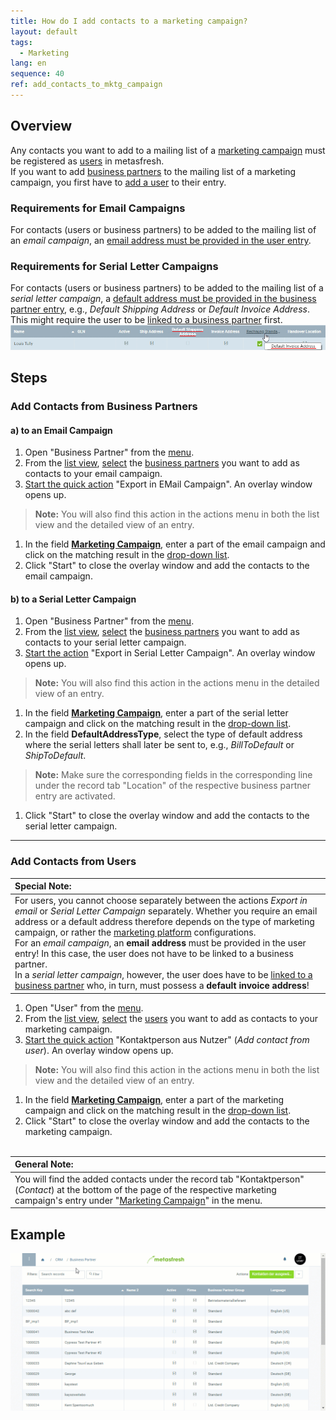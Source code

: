 ```yaml
---
title: How do I add contacts to a marketing campaign?
layout: default
tags:
  - Marketing
lang: en
sequence: 40
ref: add_contacts_to_mktg_campaign
---
```


## Overview
Any contacts you want to add to a mailing list of a [marketing campaign](Create_MKTG_campaign) must be registered as [users](Add_user) in metasfresh.<br>
If you want to add [business partners](New_Business_Partner) to the mailing list of a marketing campaign, you first have to [add a user](Add_user_to_BPartner) to their entry.

### Requirements for Email Campaigns
For contacts (users or business partners) to be added to the mailing list of an *email campaign*, an [email address must be provided in the user entry](Add_user).

### Requirements for Serial Letter Campaigns
For contacts (users or business partners) to be added to the mailing list of a *serial letter campaign*, a [default address must be provided in the business partner entry](Add_address_tab), e.g., *Default Shipping Address* or *Default Invoice Address*. This might require the user to be [linked to a business partner](Assign_BPartner_to_user) first.<br> ![](assets/Default_Address.png)

## Steps

### Add Contacts from Business Partners

#### a) to an Email Campaign
1. Open "Business Partner" from the [menu](Menu).
1. From the [list view](ViewModes#list-view), [select](RecordSelection) the [business partners](New_Business_Partner) you want to add as contacts to your email campaign.
1. [Start the quick action](StartAction#quick-actions) "Export in EMail Campaign". An overlay window opens up.
 >**Note:** You will also find this action in the actions menu in both the list view and the detailed view of an entry.

1. In the field [**Marketing Campaign**](Create_MKTG_campaign), enter a part of the email campaign and click on the matching result in the <a href="Keyboard_shortcuts_reference#dropdown" title="Dynamic Search Box (Autocompletion)">drop-down list</a>.
1. Click "Start" to close the overlay window and add the contacts to the email campaign.

#### b) to a Serial Letter Campaign
1. Open "Business Partner" from the [menu](Menu).
1. From the [list view](ViewModes#list-view), [select](RecordSelection) the [business partners](New_Business_Partner) you want to add as contacts to your serial letter campaign.
1. [Start the action](StartAction#actions-menu) "Export in Serial Letter Campaign". An overlay window opens up.
 >**Note:** You will also find this action in the actions menu in the detailed view of an entry.

1. In the field [**Marketing Campaign**](Create_MKTG_campaign), enter a part of the serial letter campaign and click on the matching result in the <a href="Keyboard_shortcuts_reference#dropdown" title="Dynamic Search Box (Autocompletion)">drop-down list</a>.
1. In the field **DefaultAddressType**, select the type of default address where the serial letters shall later be sent to, e.g., *BillToDefault* or *ShipToDefault*.
 >**Note:** Make sure the corresponding fields in the corresponding line under the record tab "Location" of the respective business partner entry are activated.

1. Click "Start" to close the overlay window and add the contacts to the serial letter campaign.

---

### Add Contacts from Users

| **Special Note:** |
| :--- |
| For users, you cannot choose separately between the actions *Export in email* or *Serial Letter Campaign* separately. Whether you require an email address or a default address therefore depends on the type of marketing campaign, or rather the [marketing platform](Create_MKTG_platform) configurations.<br> For an *email campaign*, an **email address** must be provided in the user entry! In this case, the user does not have to be linked to a business partner.<br> In a *serial letter campaign*, however, the user does have to be [linked to a business partner](Assign_BPartner_to_user) who, in turn, must possess a **default invoice address**! |

1. Open "User" from the [menu](Menu).
1. From the [list view](ViewModes#list-view), [select](RecordSelection) the [users](Add_user) you want to add as contacts to your marketing campaign.
1. [Start the quick action](StartAction#quick-actions) "Kontaktperson aus Nutzer" (*Add contact from user*). An overlay window opens up.
 >**Note:** You will also find this action in the actions menu in both the list view and the detailed view of an entry.

1. In the field [**Marketing Campaign**](Create_MKTG_campaign), enter a part of the marketing campaign and click on the matching result in the <a href="Keyboard_shortcuts_reference#dropdown" title="Dynamic Search Box (Autocompletion)">drop-down list</a>.
1. Click "Start" to close the overlay window and add the contacts to the marketing campaign.
<br><br>

| **General Note:** |
| :--- |
| You will find the added contacts under the record tab "Kontaktperson" (*Contact*) at the bottom of the page of the respective marketing campaign's entry under "[Marketing Campaign](Menu)" in the menu. |

## Example
![](assets/Add_contacts_to_MKTG_campaign.gif)
